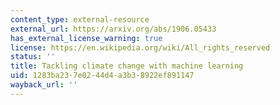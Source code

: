 ```yaml
---
content_type: external-resource
external_url: https://arxiv.org/abs/1906.05433
has_external_license_warning: true
license: https://en.wikipedia.org/wiki/All_rights_reserved
status: ''
title: Tackling climate change with machine learning
uid: 1283ba23-7e02-44d4-a3b3-8922ef891147
wayback_url: ''
---
```

